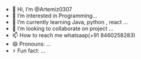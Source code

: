 - 👋 Hi, I’m @Artemiz0307
- 👀 I’m interested in Programming...
- 🌱 I’m currently learning Java, python , react ...
- 💞️ I’m looking to collaborate on project ...
- 📫 How to reach me whatsaap(+91 8460258283)
- 😄 Pronouns: ...
- ⚡ Fun fact: ...

<!---
Artemiz0307/Artemiz0307 is a ✨ special ✨ repository because its `README.md` (this file) appears on your GitHub profile.
You can click the Preview link to take a look at your changes.
--->

